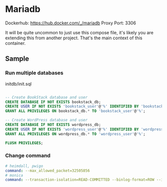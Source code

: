 # Mariadb

Dockerhub: https://hub.docker.com/_/mariadb
Proxy Port: 3306

It will be quite uncommon to just use this compose file, it's likely you are extending this from another project.
That's the main context of this container.

## Sample 

### Run multiple databases 

initdb/init.sql

```sql

-- Create BookStack database and user
CREATE DATABASE IF NOT EXISTS bookstack_db;
CREATE USER IF NOT EXISTS 'bookstack_user'@'%' IDENTIFIED BY 'bookstack_password';
GRANT ALL PRIVILEGES ON bookstack_db.* TO 'bookstack_user'@'%';

-- Create WordPress database and user
CREATE DATABASE IF NOT EXISTS wordpress_db;
CREATE USER IF NOT EXISTS 'wordpress_user'@'%' IDENTIFIED BY 'wordpress_password';
GRANT ALL PRIVILEGES ON wordpress_db.* TO 'wordpress_user'@'%';

FLUSH PRIVILEGES;
```

### Change command

```yaml
# heimdall, pwigo
command: --max_allowed_packet=32505856
# monica
command: --transaction-isolation=READ-COMMITTED --binlog-format=ROW --innodb-file-per-table=1 --skip-innodb-read-only-compressed
```